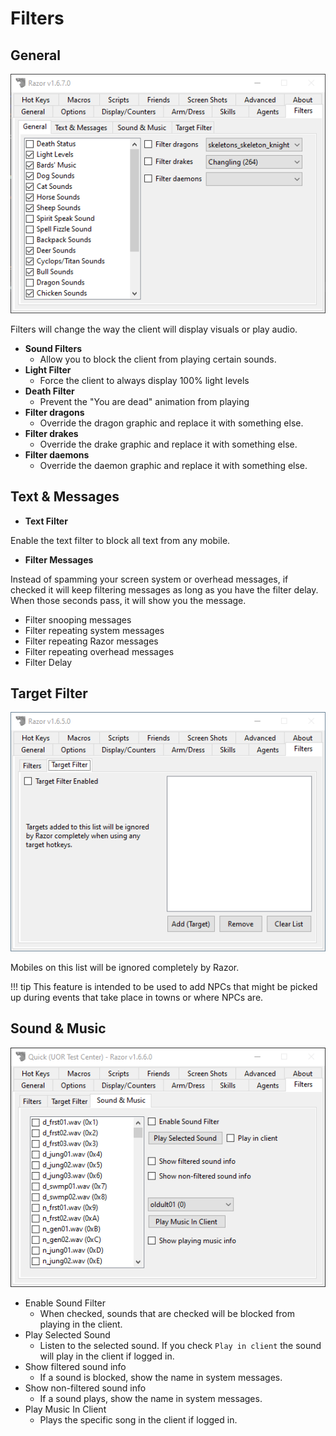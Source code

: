 # Filters

## General

![filters](../images/filters.png)

Filters will change the way the client will display visuals or play audio.

* **Sound Filters**
    * Allow you to block the client from playing certain sounds.
* **Light Filter**
    * Force the client to always display 100% light levels
* **Death Filter**
    * Prevent the "You are dead" animation from playing
* **Filter dragons**
    * Override the dragon graphic and replace it with something else.
* **Filter drakes**
    * Override the drake graphic and replace it with something else.
* **Filter daemons**
    * Override the daemon graphic and replace it with something else.

## Text & Messages

* **Text Filter**

Enable the text filter to block all text from any mobile.

* **Filter Messages**

Instead of spamming your screen system or overhead messages, if checked it will keep filtering messages as long as you have the filter delay. When those seconds pass, it will show you the message.

* Filter snooping messages
* Filter repeating system messages
* Filter repeating Razor messages
* Filter repeating overhead messages
* Filter Delay

## Target Filter

![targetfilters](../images/targetfilters.png)

Mobiles on this list will be ignored completely by Razor.

!!! tip
    This feature is intended to be used to add NPCs that might be picked up during events that take place in towns or where NPCs are.

## Sound & Music

![sound](../images/soundmusic.png)

* Enable Sound Filter
    - When checked, sounds that are checked will be blocked from playing in the client.
* Play Selected Sound
    - Listen to the selected sound. If you check `Play in client` the sound will play in the client if logged in.
* Show filtered sound info
    - If a sound is blocked, show the name in system messages.
* Show non-filtered sound info
    - If a sound plays, show the name in system messages.
* Play Music In Client
    - Plays the specific song in the client if logged in.